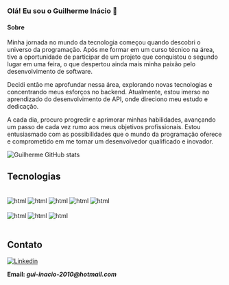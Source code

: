 ### Olá! Eu sou o Guilherme Inácio 👋

#### Sobre
<p style="text align center">Minha jornada no mundo da tecnologia começou quando descobri o universo da programação. Após me formar em um curso técnico na área, tive a oportunidade de participar de um projeto que conquistou o segundo lugar em uma feira, o que despertou ainda mais minha paixão pelo desenvolvimento de software.

Decidi então me aprofundar nessa área, explorando novas tecnologias e concentrando meus esforços no backend. Atualmente, estou imerso no aprendizado do desenvolvimento de API, onde direciono meu estudo e dedicação.

A cada dia, procuro progredir e aprimorar minhas habilidades, avançando um passo de cada vez rumo aos meus objetivos profissionais. Estou entusiasmado com as possibilidades que o mundo da programação oferece e comprometido em me tornar um desenvolvedor qualificado e inovador.</p>

![Guilherme GitHub stats](https://github-readme-stats.vercel.app/api?username=Gui-Inacio&show_icons=true&theme=tokyonight)

## Tecnologias

<div style="display: inline_block"><br/>
  <img align="center" alt="html" src="https://img.shields.io/badge/HTML-239120?style=for-the-badge&logo=html5&logoColor=white" />
  <img align="center" alt="html" src="https://img.shields.io/badge/CSS-239120?&style=for-the-badge&logo=css3&logoColor=white" />
  <img align="center" alt="html" src="https://img.shields.io/badge/JavaScript-323330?style=for-the-badge&logo=javascript&logoColor=F7DF1E" />
  <img align="center" alt="html" src="https://img.shields.io/badge/Node.js-43853D?style=for-the-badge&logo=node.js&logoColor=white" />
  <img align="center" alt="html" src="https://img.shields.io/badge/TypeScript-007ACC?style=for-the-badge&logo=typescript&logoColor=white" /><br/><br/>
  <img align="center" alt="html" src="https://img.shields.io/badge/PHP-777BB4?style=for-the-badge&logo=php&logoColor=white" />
  <img align="center" alt="html" src="https://img.shields.io/badge/Express.js-404D59?style=for-the-badge" />
  <img align="center" alt="html" src="https://img.shields.io/badge/MySQL-00000F?style=for-the-badge&logo=mysql&logoColor=white" />
</div>
<br/>

## Contato

[![Linkedin](https://img.shields.io/badge/LinkedIn-0077B5?style=for-the-badge&logo=linkedin&logoColor=white)](https://www.linkedin.com/in/guilherme-inácio-758525176/)
<p> <b> Email: <i> gui-inacio-2010@hotmail.com </b> </i> </p>

